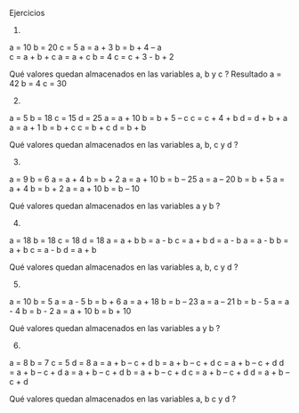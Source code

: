 Ejercicios 

1.  
a = 10 
b = 20 
c = 5 
a = a + 3 
b = b + 4 – a  
c = a + b + c 
a = a + c 
b = 4 
c = c + 3 - b + 2
 
Qué valores quedan almacenados en las variables a, b y c ? 
Resultado
a = 42
b = 4
c = 30
 
2. 
 a = 5 
 b = 18 
 c = 15 
 d = 25 
 a = a + 10 
 b = b + 5 – c 
 c = c + 4 + b 
 d = d + b + a 
 a = a + 1 
 b = b + c 
 c = b + c 
 d = b + b 
 
 Qué valores quedan almacenados en las variables a, b, c y d ? 
 
3. 
 a = 9 
 b = 6 
 a = a + 4 
 b = b + 2 
 a = a + 10 
 b = b – 25 
 a = a – 20 
 b = b + 5 
 a = a + 4 
 b = b + 2 
 a = a + 10 
 b = b – 10 
 
 Qué valores quedan almacenados en las variables a y b ? 
 
4.  
 
 a = 18 
 b = 18 
 c = 18 
 d = 18 
 a = a + b 
 b = a - b 
 c = a + b 
 d = a - b 
 a = a - b 
 b = a + b 
 c = a - b 
 d = a + b 
 
 Qué valores quedan almacenados en las variables a, b, c y d ? 
 
5.  
 
 a = 10 
 b = 5 
 a = a - 5 
 b = b + 6 
 a = a + 18 
 b = b – 23 
 a = a – 21 
 b = b - 5 
 a = a - 4 
 b = b - 2 
 a = a + 10 
 b = b + 10 
 
 Qué valores quedan almacenados en las variables a y b ? 
 
6. 
 
 a = 8 
 b = 7 
 c = 5 
 d = 8 
 a = a + b – c + d 
 b = a + b – c + d 
 c = a + b – c + d 
 d = a + b – c + d 
 a = a + b – c + d 
 b = a + b – c + d 
 c = a + b – c + d 
 d = a + b – c + d 
 
 Qué valores quedan almacenados en las variables a, b c y d ? 